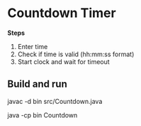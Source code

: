 # Countdown Timer

**Steps**
1. Enter time
2. Check if time is valid (hh:mm:ss format)
3. Start clock and wait for timeout

## Build and run
javac -d bin src/Countdown.java

java -cp bin Countdown
